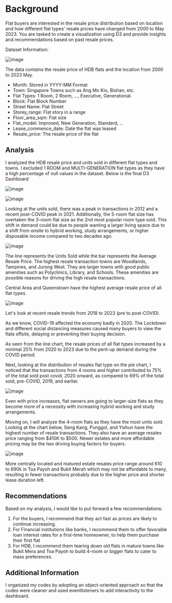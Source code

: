 # Background

Flat buyers are interested in the resale price distribution based on location and how different flat types' resale prices have changed from 2000 to May 2023. You are tasked to create a visualization using D3 and provide insights and recommendations based on past resale prices.

Dataset Information:

![image](https://github.com/exfang/Data-Visualization-with-D3/assets/98097965/74c2d8be-d967-4240-8e48-df8efd19fc26)

The data contains the resale price of HDB flats and the location from 2000 to 2023 May.

- Month: Stored in YYYY-MM Format
- Town: Singapore Towns such as Ang Mo Kio, Bishan, etc.
- Flat Types: 1 Room, 2 Room, ..., Executive, Generational.
- Block: Flat Block Number
- Street Name: Flat Street
- Storey_range: Flat story in a range
- Floor_area_sqm: Flat size
- Flat_model: Improved, New Generation, Standard, ...
- Lease_commence_date: Date the flat was leased
- Resale_price: The resale price of the flat

## Analysis

I analyzed the HDB resale price and units sold in different flat types and towns. I excluded 1 ROOM and MULTI-GENERATION flat types as they have a high percentage of null values in the dataset.
Below is the final D3 Dashboard

![image](https://github.com/exfang/Data-Visualization-with-D3/assets/98097965/19fb403d-6a59-4aff-9a67-80781323911d)

![image](https://github.com/exfang/Data-Visualization-with-D3/assets/98097965/d8bfeffa-b9b7-43a1-a927-31a9080afb38)

Looking at the units sold, there was a peak in transactions in 2012 and a recent post-COVID peak in 2021. Additionally, the 5-room flat size has overtaken the 3-room flat size as the 2nd most popular room type sold. This shift in demand could be due to people wanting a larger living space due to a shift from onsite to hybrid working, study arrangements, or higher disposable income compared to two decades ago. 

![image](https://github.com/exfang/Data-Visualization-with-D3/assets/98097965/e58c1abb-0f3f-4141-bc58-49ba5f90fe58)

The line represents the Units Sold while the bar represents the Average Resale Price. The highest resale transaction towns are Woodlands, Tampines, and Jurong West. They are larger towns with good public amenities such as Polyclinics, Library, and Schools. These amenities are possible reasons for driving the high resale transactions.

Central Area and Queenstown have the highest average resale price of all flat types.

![image](https://github.com/exfang/Data-Visualization-with-D3/assets/98097965/de6e2b6b-d901-4cc4-bf95-b440b059bc04)

Let's look at recent resale trends from 2018 to 2023 (pre to post-COVID).

As we know, COVID-19 affected the economy badly in 2020. The Lockdown and different social distancing measures caused many buyers to view the flats offsite, delaying or preventing their buying decision. 

As seen from the line chart, the resale prices of all flat types increased by a minimal 25% from 2020 to 2023 due to the pent-up demand during the COVID period.

Next, looking at the distribution of resales flat type on the pie chart, I noticed that the transactions from 4 rooms and higher contributed to 75% of the total sold post covid, 2020 onward, as compared to 69% of the total sold, pre-COVID, 2019, and earlier. 

![image](https://github.com/exfang/Data-Visualization-with-D3/assets/98097965/7a668be8-b90d-4f1d-b3ee-39c9fdfe47df)

Even with price increases, flat owners are going to larger-size flats as they become more of a necessity with increasing hybrid working and study arrangements.

Moving on, I will analyze the 4-room flats as they have the most units sold. Looking at the chart below, Seng Kang, Punggol, and Yishun have the highest number of resale transactions. They also have an average resales price ranging from $410K to $500. Newer estates and more affordable pricing may be the two driving buying factors for buyers. 

![image](https://github.com/exfang/Data-Visualization-with-D3/assets/98097965/5d721a25-d474-4233-9f31-f2a5f92e32d9)

More centrally located and matured estate resales price range around 610 to 690k in Toa Payoh and Bukit Merah which may not be affordable to many, resulting in fewer transactions probably due to the higher price and shorter lease duration left. 

## Recommendations

Based on my analysis, I would like to put forward a few recommendations:
1.	For the buyers, I recommend that they act fast as prices are likely to continue increasing.
2.	For Financial institutions like banks, I recommend them to offer favorable loan interest rates for a first-time homeowner, to help them purchase their first flat
3.	For HDB, I recommend them tearing down old flats in mature towns like Bukit Mera and Toa Payoh to build 4-room or bigger flats to cater to mass preferences.

## Additional Information

I organized my codes by adopting an object-oriented approach so that the codes were cleaner and used eventlisteners to add interactivity to the dashboard.
